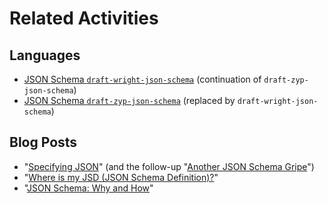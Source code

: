 # Related Activities

## Languages

* [JSON Schema `draft-wright-json-schema`](https://tools.ietf.org/html/draft-wright-json-schema) (continuation of `draft-zyp-json-schema`)
* [JSON Schema `draft-zyp-json-schema`](https://tools.ietf.org/html/draft-zyp-json-schema) (replaced by `draft-wright-json-schema`)

## Blog Posts

* "[Specifying JSON](http://www.tbray.org/ongoing/When/201x/2016/04/30/JSON-Schema-funnies)" (and the follow-up "[Another JSON Schema Gripe](http://www.tbray.org/ongoing/When/201x/2016/05/22/Json-Schema-Gripe)")
* "[Where is my JSD (JSON Schema Definition)?](https://www.linkedin.com/pulse/where-my-jsd-json-schema-definition-amol-waghmare)"
* "[JSON Schema: Why and How](http://dret.typepad.com/dretblog/2016/05/json-schema-why-and-how.html)"
